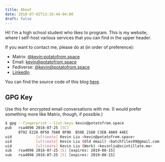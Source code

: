 ```yaml
---
title: About
date: 2018-07-02T13:16:44-04:00
draft: false
---
```


Hi! I'm a high school student who likes to program. This is my website, where I self-host various services that you can find in the upper header.

If you want to contact me, please do at (in order of preference):

- Matrix: [@kevin:potatofrom.space](https://matrix.to/#/@kevin:potatofrom.space)
- Email: [kevin@potatofrom.space](mailto:kevin@potatofrom.space)
- Fediverse: [@kevin@potatofrom.space](https://fedi.potatofrom.space/@kevin)
- [LinkedIn](https://www.linkedin.com/in/the-kevin-liu/)

You can find the source code of this blog [here](https://gitlab.potatofrom.space/kevin/potatofrom.space).

## GPG Key

Use this for encrypted email conversations with me. (I would prefer something more like Matrix, though, if possible.)

```bash
$ gpg --fingerprint --list-keys kevin@potatofrom.space
pub   rsa4096 2016-07-25 [SC]
      8792 E226 0F50 7DA0 0F0D  B58E 2160 C3EB 40A9 44EC
uid           [ultimate] Kevin Liu <kevin@potatofrom.space>
uid           [ultimate] Kevin Liu (Old email) <batchfiles99@gmail.com>
uid           [ultimate] Kevin Liu (Work) <kevinliu@scintillate.me>
sub   rsa4096 2016-07-25 [E] [expires: 2019-08-15]
sub   rsa4096 2016-07-25 [S] [expires: 2019-08-15]
```